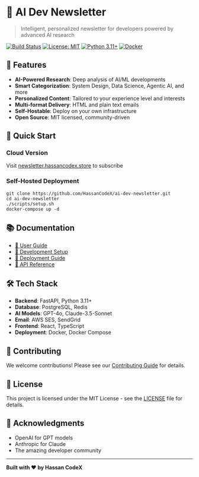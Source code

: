 # 🤖 AI Dev Newsletter

> Intelligent, personalized newsletter for developers powered by advanced AI research

[![Build Status](https://github.com/yourusername/ai-dev-newsletter/workflows/CI/badge.svg)](https://github.com/yourusername/ai-dev-newsletter/actions)
[![License: MIT](https://img.shields.io/badge/License-MIT-yellow.svg)](https://opensource.org/licenses/MIT)
[![Python 3.11+](https://img.shields.io/badge/python-3.11+-blue.svg)](https://www.python.org/downloads/)
[![Docker](https://img.shields.io/badge/docker-ready-blue.svg)](https://hub.docker.com/)

## 🌟 Features

- **AI-Powered Research**: Deep analysis of AI/ML developments
- **Smart Categorization**: System Design, Data Science, Agentic AI, and more
- **Personalized Content**: Tailored to your experience level and interests  
- **Multi-format Delivery**: HTML and plain text emails
- **Self-Hostable**: Deploy on your own infrastructure
- **Open Source**: MIT licensed, community-driven

## 🚀 Quick Start

### Cloud Version
Visit [newsletter.hassancodex.store](https://newsletter.hassancodex.store) to subscribe

### Self-Hosted Deployment
```
git clone https://github.com/HassanCodeX/ai-dev-newsletter.git
cd ai-dev-newsletter
./scripts/setup.sh
docker-compose up -d
```

## 📚 Documentation

- [📖 User Guide](docs/user-guide/)
- [🔧 Development Setup](docs/development/)
- [🚀 Deployment Guide](docs/deployment/)
- [📡 API Reference](docs/api/)

## 🛠 Tech Stack

- **Backend**: FastAPI, Python 3.11+
- **Database**: PostgreSQL, Redis
- **AI Models**: GPT-4o, Claude-3.5-Sonnet
- **Email**: AWS SES, SendGrid
- **Frontend**: React, TypeScript
- **Deployment**: Docker, Docker Compose

## 🤝 Contributing

We welcome contributions! Please see our [Contributing Guide](CONTRIBUTING.md) for details.

## 📄 License

This project is licensed under the MIT License - see the [LICENSE](LICENSE) file for details.

## 🙏 Acknowledgments

- OpenAI for GPT models
- Anthropic for Claude
- The amazing developer community

---

**Built with ❤️ by Hassan CodeX**
